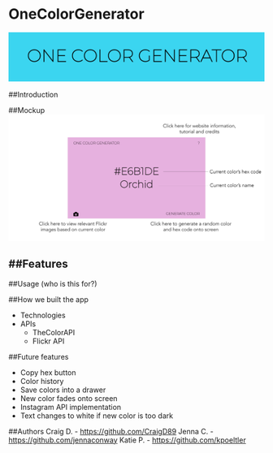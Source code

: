 # OneColorGenerator
![OneColorGenerator Logo](/references/logo.png)


##Introduction


##Mockup
![OneColorGenerator Mockup](/references/mockup.jpg)


##Features
- 

##Usage
(who is this for?)

##How we built the app
- Technologies
- APIs
  - TheColorAPI
  - Flickr API

##Future features
* Copy hex button
* Color history
* Save colors into a drawer
* New color fades onto screen
* Instagram API implementation
* Text changes to white if new color is too dark

##Authors
Craig D. - https://github.com/CraigD89
Jenna C. - https://github.com/jennaconway
Katie P. - https://github.com/kpoeltler